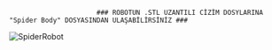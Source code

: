                           ### ROBOTUN .STL UZANTILI CİZİM DOSYLARINA "Spider Body" DOSYASINDAN ULAŞABİLİRSİNİZ ###

![SpiderRobot](https://user-images.githubusercontent.com/121240992/222908582-63bef830-02d9-420c-b011-4413b46d5368.jpg)
